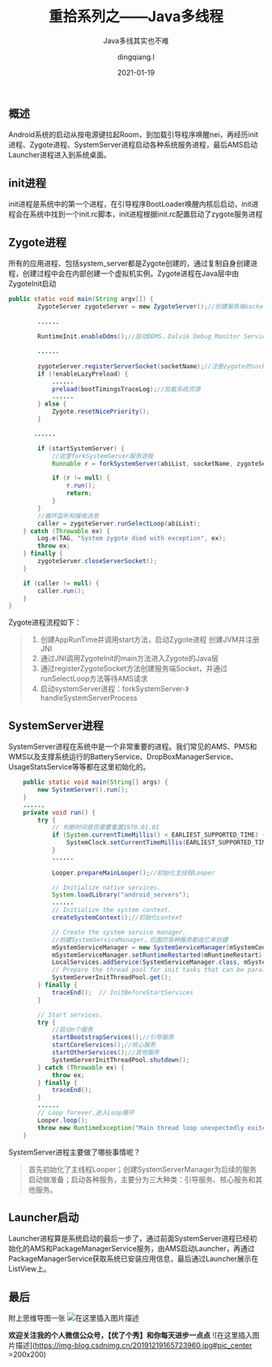 ﻿---
layout:     post
title:      重拾系列之——Java多线程
subtitle:   Java多线其实也不难
date:       2021-01-19
author:     dingqiang.l
header-img: img/post-bg-digital-native.jpg
catalog: true
tags:
    - Android
---

## 概述
Android系统的启动从按电源键拉起Room，到加载引导程序唤醒nei，再经历init进程、Zygote进程、SystemServer进程启动各种系统服务进程，最后AMS启动Launcher进程进入到系统桌面。

## init进程
init进程是系统中的第一个进程，在引导程序BootLoader唤醒内核后启动，init进程会在系统中找到一个init.rc脚本，init进程根据init.rc配置启动了zygote服务进程

## Zygote进程
所有的应用进程、包括system_server都是Zygote创建的，通过复制自身创建进程，创建过程中会在内部创建一个虚拟机实例。Zygote进程在Java层中由ZygoteInit启动

```java
public static void main(String argv[]) {
  	 	ZygoteServer zygoteServer = new ZygoteServer();//创建服务端socket，并在下面的zygoteServer.registerServerSocket(socketName)注册监听
  	 	
		......
   
        RuntimeInit.enableDdms();//启动DDMS，Dalvik Debug Monitor Service，Android 开发环境中的Dalvik虚拟机调试监控服务

		......
		
        zygoteServer.registerServerSocket(socketName);//注册zygote的socket监听端口
        if (!enableLazyPreload) {
			......
            preload(bootTimingsTraceLog);//加载系统资源
            ......
        } else {
            Zygote.resetNicePriority();
        }

       ......

        if (startSystemServer) {
        	//这里forkSystemServer服务进程
            Runnable r = forkSystemServer(abiList, socketName, zygoteServer);

            if (r != null) {
                r.run();
                return;
            }
        }
		//循环监听和接收消息
        caller = zygoteServer.runSelectLoop(abiList);
    } catch (Throwable ex) {
        Log.e(TAG, "System zygote died with exception", ex);
        throw ex;
    } finally {
        zygoteServer.closeServerSocket();
    }

    if (caller != null) {
        caller.run();
    }
}
```
Zygote进程流程如下：

>  1.  创建AppRunTime并调用start方法，启动Zygote进程 	创建JVM并注册JNI
> 	2. 通过JNI调用ZygoteInit的main方法进入Zygote的Java层
> 	3. 通过registerZygoteSocket方法创建服务端Socket，并通过runSelectLoop方法等待AMS请求
> 	4. 启动systemServer进程：forkSystemServer-》handleSystemServerProcess


## SystemServer进程
SystemServer进程在系统中是一个非常重要的进程。我们常见的AMS、PMS和WMS以及支撑系统运行的BatteryService、DropBoxManagerService、UsageStatsService等等都在这里初始化的。

```java
    public static void main(String[] args) {
        new SystemServer().run();
    }
    ......
    private void run() {
        try {
            // 判断时间是否需要重置1970.01.01
            if (System.currentTimeMillis() < EARLIEST_SUPPORTED_TIME) {
                SystemClock.setCurrentTimeMillis(EARLIEST_SUPPORTED_TIME);
            }
            ......
            
            Looper.prepareMainLooper();//初始化主线程Looper

            // Initialize native services.
            System.loadLibrary("android_servers");
			......
            // Initialize the system context.
            createSystemContext();//初始化context

            // Create the system service manager.
            //创建SystemServiceManager，后面的各种服务都由它来创建
            mSystemServiceManager = new SystemServiceManager(mSystemContext);
            mSystemServiceManager.setRuntimeRestarted(mRuntimeRestart);
            LocalServices.addService(SystemServiceManager.class, mSystemServiceManager);
            // Prepare the thread pool for init tasks that can be parallelized
            SystemServerInitThreadPool.get();
        } finally {
            traceEnd();  // InitBeforeStartServices
        }

        // Start services.
        try {
        	//启动n个服务
            startBootstrapServices();//引导服务
            startCoreServices();//核心服务
            startOtherServices();//其他服务
            SystemServerInitThreadPool.shutdown();
        } catch (Throwable ex) {
            throw ex;
        } finally {
            traceEnd();
        }
		......
        // Loop forever.进入Loop循环
        Looper.loop();
        throw new RuntimeException("Main thread loop unexpectedly exited");
    }
```
SystemServer进程主要做了哪些事情呢？

> 首先初始化了主线程Looper；创建SystemServerManager为后续的服务启动做准备；启动各种服务，主要分为三大种类：引导服务、核心服务和其他服务。

## Launcher启动
Launcher进程算是系统启动的最后一步了，通过前面SystemServer进程已经初始化的AMS和PackageManagerService服务，由AMS启动Launcher，再通过PackageManagerService获取系统已安装应用信息，最后通过Launcher展示在ListView上。

## 最后
附上思维导图一张
![在这里插入图片描述](https://img-blog.csdnimg.cn/20210119111320635.png)


**欢迎关注我的个人微信公众号，【优了个秀】和你每天进步一点点**
![在这里插入图片描述](https://img-blog.csdnimg.cn/20191219165723960.jpg#pic_center =200x200)


